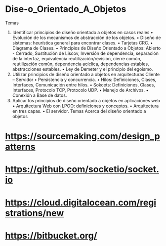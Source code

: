 # Dise-o_Orientado_A_Objetos
Temas
1. Identificar principios de diseño orientado a objetos en casos reales
• Evolución de los mecanismos de abstracción de los objetos.
• Diseño de sistemas: heurística general para encontrar clases.
• Tarjetas CRC.
• Diagrama de Clases.
• Principios de Diseño Orientado a Objetos: Abierto - Cerrado, Sustitución de Liscov, Inversión
de dependencia, separación de la interfaz, equivalencia reutilización/revisión, cierre común,
reutilización común, dependencia acíclica, dependencias estables, abstracciones estables.
• Ley de Demeter y el principio del egoísmo.
2. Utilizar principios de diseño orientado a objetos en arquitecturas Cliente –
Servidor
• Persistencia y concurrencia.
• Hilos: Definiciones, Clases, Interfaces, Comunicación entre hilos.
• Sokcets: Definiciones, Clases, Interfaces, Protocolo TCP, Protocolo UDP.
• Manejo de Archivos.
• Conexión a Base de datos.
3. Aplicar los principios de diseño orientado a objetos en aplicaciones web
• Arquitectura Web con LPOO: definiciones y conceptos.
• Arquitectura en tres capas.
• El servidor.
Temas Acerca del diseño orientado a objetos
# https://sourcemaking.com/design_patterns
# https://github.com/socketio/socket.io
# https://cloud.digitalocean.com/registrations/new
# https://bitbucket.org/
